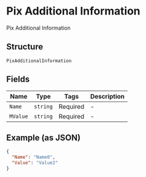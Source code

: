 
# Pix Additional Information

Pix Additional Information

## Structure

`PixAdditionalInformation`

## Fields

| Name | Type | Tags | Description |
|  --- | --- | --- | --- |
| `Name` | `string` | Required | - |
| `MValue` | `string` | Required | - |

## Example (as JSON)

```json
{
  "Name": "Name0",
  "Value": "Value2"
}
```

